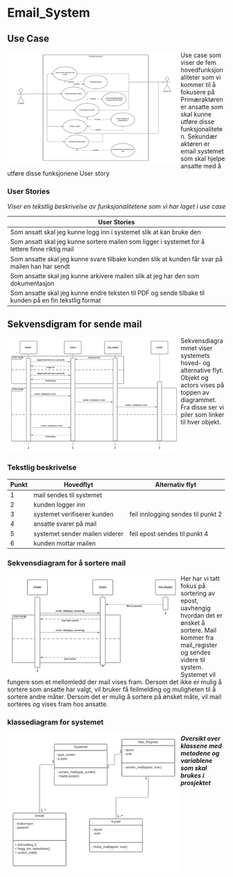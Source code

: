 # Email_System

## Use Case

<img src="usecase.png" width="400" align="left">

Use case som viser de fem hovedfunksjonaliteter som  vi kommer til å fokusere på 
Primæraktøren er ansatte som skal kunne utføre disse funksjonaliteten. 
Sekundær aktøren er email systemet som skal hjelpe ansatte med å utføre disse funksjonene
User story 
<br clear="both"/>

### User Stories

*Viser en tekstlig beskrivelse av funksjonalitetene som vi har laget i use case*

| User Stories |
| ---- |
|Som ansatt skal jeg kunne logg inn i systemet slik at kan bruke den|
|Som ansatt skal jeg kunne sortere mailen som ligger i systemet for å lettere finne riktig mail|
|Som ansatte skal jeg kunne svare tilbake kunden slik at kunden får svar på mailen han har sendt|
|Som ansatte skal jeg kunne arkivere mailen slik at jeg har den som dokumentasjon |
|Som ansatte skal jeg kunne endre teksten til PDF og sende tilbake til kunden på en fin tekstlig format|

## Sekvensdigram for sende mail
<img src="sekvensdiagram_svare_kunder.png" width="400" align="left">
Sekvensdiagrammet viser systemets hoved- og alternative flyt. Objekt og actors vises på toppen av diagrammet. 
Fra disse ser vi piler som linker til hver objekt. 

<br clear="both"/>

### Tekstlig beskrivelse

| Punkt  | Hovedflyt | Alternativ flyt|
| ------------- | ------------- |-------------|
|1| mail sendes til systemet|   |
|2 | kunden logger inn | |
|3 | systemet verifiserer kunden| feil innlogging sendes til punkt 2 |
|4 | ansatte svarer på mail | |
| 5 | systemet sender mailen viderer | feil epost sendes til punkt 4 |
| 6 | kunden mottar  mailen | |

### Sekvensdiagram for å sortere mail 
<img src="Seq_Diagram.png" width="400" align="left">
Her har vi tatt fokus på sortering av epost, uavhengig hvordan det er ønsket å sortere.
Mail kommer fra mail_register og sendes videre til system. 
Systemet vil fungere som et mellomledd der mail vises fram. 
Dersom det ikke er mulig å sortere som ansatte har valgt, vil bruker få feilmelding og 
muligheten til å sortere andre måter. 
Dersom det er mulig å sortere på ønsket måte, vil mail sorteres og vises fram hos ansatte. 

<br clear="both"/>

### klassediagram for systemet
<img src="class.png" width="400" align="left">

#####  _Oversikt over klassene med metodene og variablene som skal brukes i prosjektet_ 

